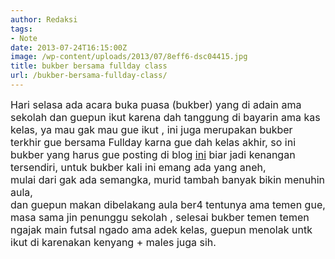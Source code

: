 ```yaml
---
author: Redaksi
tags:
- Note
date: 2013-07-24T16:15:00Z
image: /wp-content/uploads/2013/07/8eff6-dsc04415.jpg
title: bukber bersama fullday class
url: /bukber-bersama-fullday-class/
---
```


<div dir="ltr" style="text-align: left;">
  <div align="center">
  </div>
  
  <div align="center">
  </div>
  
  <div align="left">
    <span style="font-size: medium;">Hari selasa ada acara buka puasa (bukber) yang di adain ama sekolah dan guepun ikut karena dah tanggung di bayarin ama kas kelas, ya mau gak mau gue ikut , ini juga merupakan bukber terkhir gue bersama Fullday karna gue dah kelas akhir, so ini bukber yang harus gue posting di blog <a href="/" target="_blank" rel="noopener noreferrer">ini</a> biar jadi kenangan tersendiri, untuk bukber kali ini emang ada yang aneh,</span>
  </div>
  
  <div align="left">
    <span style="font-size: medium;"> mulai dari gak ada semangka, murid tambah banyak bikin menuhin aula,</span>
  </div>
  
  <div align="left">
    <span style="font-size: medium;">dan guepun makan dibelakang aula ber4 tentunya ama temen gue, masa sama jin penunggu sekolah , selesai bukber temen temen ngajak main futsal ngado ama adek kelas, guepun menolak untk ikut di karenakan kenyang + males juga sih.</span>
  </div>
</div>